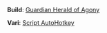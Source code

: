 **Build**:
[Guardian Herald of Agony](./guardian.html)

**Vari**:
[Script AutoHotkey](./Script/POE2.ahk)
